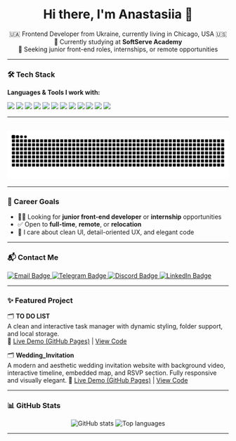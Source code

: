 <h1 align="center">Hi there, I'm Anastasiia 👋</h1>

<p align="center">
  🇺🇦 Frontend Developer from Ukraine, currently living in Chicago, USA 🇺🇸 <br />
  🌱 Currently studying at <strong>SoftServe Academy</strong><br />
  🎯 Seeking junior front-end roles, internships, or remote opportunities
</p>

---

### 🛠 Tech Stack

**Languages & Tools I work with:**

<p align="left">
  <img src="https://img.shields.io/badge/React-61DAFB?style=flat&logo=react&logoColor=black" />
  <img src="https://img.shields.io/badge/Node.js-339933?style=flat&logo=node.js&logoColor=white" />
  <img src="https://img.shields.io/badge/JavaScript-F7DF1E?style=flat&logo=javascript&logoColor=black" />
  <img src="https://img.shields.io/badge/TypeScript-3178C6?style=flat&logo=typescript&logoColor=white" />
  <img src="https://img.shields.io/badge/HTML5-E34F26?style=flat&logo=html5&logoColor=white" />
  <img src="https://img.shields.io/badge/CSS3-1572B6?style=flat&logo=css3&logoColor=white" />
  <img src="https://img.shields.io/badge/SASS-CC6699?style=flat&logo=sass&logoColor=white" />
  <img src="https://img.shields.io/badge/MySQL-005C84?style=flat&logo=mysql&logoColor=white" />
  <img src="https://img.shields.io/badge/PostgreSQL-4169E1?style=flat&logo=postgresql&logoColor=white" />
  <img src="https://img.shields.io/badge/GitHub-181717?style=flat&logo=github&logoColor=white" />
  <img src="https://img.shields.io/badge/Figma-F24E1E?style=flat&logo=figma&logoColor=white" />
  <img src="https://img.shields.io/badge/Linux-FCC624?style=flat&logo=linux&logoColor=black" />
</p>

---

<br clear="both">

<img src="https://raw.githubusercontent.com/AnStacy/AnStacy/output/snake.svg" alt="Snake animation" />

---

### 🎯 Career Goals

- 👩‍💻 Looking for **junior front-end developer** or **internship** opportunities  
- ✅ Open to **full-time**, **remote**, or **relocation**
- 🧩 I care about clean UI, detail-oriented UX, and elegant code

---

### 📬 Contact Me

<p align="left">
  <a href="mailto:niaiko.ana.stasia@gmail.com">
    <img src="https://img.shields.io/badge/Gmail-FF69B4?style=for-the-badge&logo=gmail&logoColor=white&labelColor=FFB6C1" alt="Email Badge"/>
  </a>
  <a href="https://t.me/Ana_Stasy_n">
    <img src="https://img.shields.io/badge/Telegram-FF69B4?style=for-the-badge&logo=telegram&logoColor=white&labelColor=FFB6C1" alt="Telegram Badge"/>
  </a>
  <a href="https://discord.com/users/n.nusik.">
    <img src="https://img.shields.io/badge/Discord-FF69B4?style=for-the-badge&logo=discord&logoColor=white&labelColor=FFB6C1" alt="Discord Badge"/>
  </a>
  <a href="http://www.linkedin.com/in/anastasia-niaiko" >
    <img src="https://img.shields.io/badge/LinkedIn-FF69B4?style=for-the-badge&logo=linkedin&logoColor=white&labelColor=FFB6C1" alt="LinkedIn Badge"/>
  </a>
</p>


---

### ✨ Featured Project

🗂 **TO DO LIST**  
A clean and interactive task manager with dynamic styling, folder support, and local storage.  
🔗 [Live Demo (GitHub Pages)](https://anstacy.github.io/To-Do-List) | [View Code](https://github.com/AnStacy/To-Do-List)

🗂 **Wedding_Invitation**  
A modern and aesthetic wedding invitation website with background video, interactive timeline, embedded map, and RSVP section. Fully responsive and visually elegant. 
🔗 [Live Demo (GitHub Pages)](https://anstacy.github.io/Wedding_Invitation) | [View Code](https://github.com/AnStacy/Wedding_Invitation)

---

### 📊 GitHub Stats

<div align="center">
  <img src="https://github-readme-stats.vercel.app/api?username=AnStacy&hide_title=false&hide_rank=false&show_icons=true&include_all_commits=true&count_private=true&disable_animations=false&theme=dracula&locale=en&hide_border=false" height="150" alt="GitHub stats" />
  <img src="https://github-readme-stats.vercel.app/api/top-langs?username=AnStacy&locale=en&hide_title=false&layout=compact&card_width=320&langs_count=5&theme=dracula&hide_border=false" height="150" alt="Top languages" />
</div>

---
